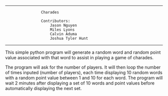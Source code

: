 **************************************************************
                    Charades

                    Contributors:
                        Jason Nguyen
                        Miles Lyons
                        Calvin Aduma
                        Joshua Tyler Hunt

**************************************************************

This simple python program will generate a random word and random point value associated with that word to assist in playing a game of charades.

The program will ask for the number of players. It will then loop the number of times inputed (number of players), each time displaying 10 random words with a random point value between 1 and 10 for each word. The program will wait 2 minutes after displaying a set of 10 words and point values before automatically displaying the next set.
